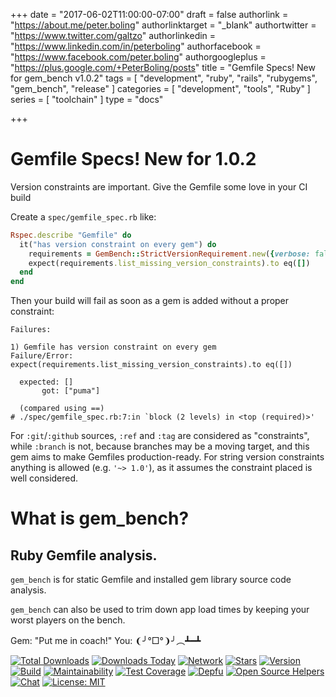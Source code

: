 +++
date = "2017-06-02T11:00:00-07:00"
draft = false
authorlink = "https://about.me/peter.boling"
authorlinktarget = "_blank"
authortwitter = "https://www.twitter.com/galtzo"
authorlinkedin = "https://www.linkedin.com/in/peterboling"
authorfacebook = "https://www.facebook.com/peter.boling"
authorgoogleplus = "https://plus.google.com/+PeterBoling/posts"
title = "Gemfile Specs! New for gem_bench v1.0.2"
tags = [ "development", "ruby", "rails", "rubygems", "gem_bench", "release" ]
categories = [ "development", "tools", "Ruby" ]
series = [ "toolchain" ]
type = "docs"

+++

# Gemfile Specs! New for 1.0.2

Version constraints are important.  Give the Gemfile some love in your CI build

Create a `spec/gemfile_spec.rb` like:
```ruby
Rspec.describe "Gemfile" do
  it("has version constraint on every gem") do
    requirements = GemBench::StrictVersionRequirement.new({verbose: false})
    expect(requirements.list_missing_version_constraints).to eq([])
  end
end
```

Then your build will fail as soon as a gem is added without a proper constraint:

```
Failures:

1) Gemfile has version constraint on every gem
Failure/Error: expect(requirements.list_missing_version_constraints).to eq([])

  expected: []
       got: ["puma"]

  (compared using ==)
# ./spec/gemfile_spec.rb:7:in `block (2 levels) in <top (required)>'
```

For `:git`/`:github` sources, `:ref` and `:tag` are considered as "constraints", while `:branch` is not, because branches may be a moving target, and this gem aims to make Gemfiles production-ready.
For string version constraints anything is allowed (e.g. `'~> 1.0'`), as it assumes the constraint placed is well considered.

# What is gem_bench?

## Ruby Gemfile analysis.

`gem_bench` is for static Gemfile and installed gem library source code analysis.

`gem_bench` can also be used to trim down app load times by keeping your worst players on the bench.

Gem: "Put me in coach!"
You: ❨╯°□°❩╯︵┻━┻

[![Total Downloads](https://img.shields.io/gem/rt/gem_bench.svg)](https://github.com/pboling/gem_bench)
[![Downloads Today](https://img.shields.io/gem/rd/gem_bench.svg)](https://github.com/pboling/gem_bench)
[![Network](https://img.shields.io/github/forks/pboling/gem_bench.svg?style=social)](https://github.com/pboling/gem_bench/network)
[![Stars](https://img.shields.io/github/stars/pboling/gem_bench.svg?style=social)](https://github.com/pboling/gem_bench/stargazers)
[![Version](https://img.shields.io/gem/v/gem_bench.svg)](https://rubygems.org/gems/gem_bench)
[![Build](https://img.shields.io/travis/pboling/gem_bench.svg)](https://travis-ci.org/pboling/gem_bench)
[![Maintainability](https://api.codeclimate.com/v1/badges/fe504d4ab2fb77cecf7d/maintainability)](https://codeclimate.com/github/pboling/gem_bench/maintainability)
[![Test Coverage](https://api.codeclimate.com/v1/badges/fe504d4ab2fb77cecf7d/test_coverage)](https://codeclimate.com/github/pboling/gem_bench/test_coverage)
[![Depfu](https://badges.depfu.com/badges/a34c123a78a86496bbc2163b801089dd/count.svg)](https://depfu.com/github/pboling/activerecord-tablefree?project_id=5613)
[![Open Source Helpers](https://www.codetriage.com/pboling/gem_bench/badges/users.svg)](https://www.codetriage.com/pboling/gem_bench)
[![Chat](https://img.shields.io/gitter/room/pboling/gem_bench.svg)](https://gitter.im/pboling/gem_bench)
[![License: MIT](https://img.shields.io/badge/License-MIT-green.svg)](https://opensource.org/licenses/MIT)
